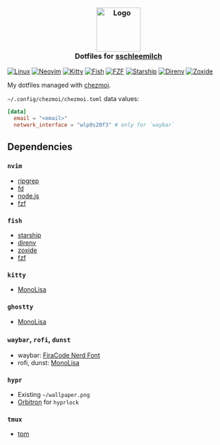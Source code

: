<h3 align="center">
 <img src="https://avatars.githubusercontent.com/u/12069137?v=4" width="100" alt="Logo"/><br/>
 Dotfiles for <a href="https://github.com/sschleemilch">sschleemilch</a>
</h3>

[![Linux](https://img.shields.io/badge/Linux-cad3f5?style=for-the-badge&logo=linux&logoColor=black)](https://github.com/sschleemilch/dotfiles/blob/main)
[![Neovim](https://img.shields.io/badge/Neovim-cad3f5?style=for-the-badge&logo=neovim&logoColor=black)](https://neovim.io/)
[![Kitty](https://img.shields.io/badge/Kitty-cad3f5?style=for-the-badge&logo=gnometerminal&logoColor=black)](https://sw.kovidgoyal.net/kitty/)
[![Fish](https://img.shields.io/badge/Fish-cad3f5?style=for-the-badge&logo=fishshell&logoColor=black)](https://fishshell.com/)
[![FZF](https://img.shields.io/badge/FZF-cad3f5?style=for-the-badge&logo=searxng&logoColor=black)](https://github.com/junegunn/fzf)
[![Starship](https://img.shields.io/badge/Starship-cad3f5?style=for-the-badge&logo=starship&logoColor=black)](https://starship.rs/)
[![Direnv](https://img.shields.io/badge/Direnv-cad3f5?style=for-the-badge&logo=dotenv&logoColor=black)](https://github.com/direnv/direnv)
[![Zoxide](https://img.shields.io/badge/Zoxide-cad3f5?style=for-the-badge&logo=files&logoColor=black)](https://github.com/ajeetdsouza/zoxide)

My dotfiles managed with [chezmoi](https://www.chezmoi.io/).

`~/.config/chezmoi/chezmoi.toml` data values:

```toml
[data]
  email = "<email>"
  network_interface = "wlp0s20f3" # only for `waybar`
```

## Dependencies

### `nvim`

- [ripgrep](https://github.com/BurntSushi/ripgrep)
- [fd](https://github.com/sharkdp/fd)
- [node.js](https://nodejs.org)
- [fzf](https://github.com/junegunn/fzf)

### `fish`

- [starship](https://starship.rs/)
- [direnv](https://direnv.net/)
- [zoxide](https://github.com/ajeetdsouza/zoxide)
- [fzf](https://github.com/junegunn/fzf)

### `kitty`

- [MonoLisa](https://www.monolisa.dev/)

### `ghostty`

- [MonoLisa](https://www.monolisa.dev/)

### `waybar`, `rofi`, `dunst`

- waybar: [FiraCode Nerd Font](https://github.com/ryanoasis/nerd-fonts/releases/download/v3.4.0/FiraCode.zip)
- rofi, dunst: [MonoLisa](https://www.monolisa.dev/)

### `hypr`

- Existing `~/wallpaper.png`
- [Orbitron](https://github.com/theleagueof/orbitron) for `hyprlock`

### `tmux`

- [tpm](https://github.com/tmux-plugins/tpm)
